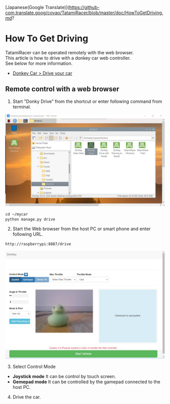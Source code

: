 [Japanese(Google Translate)](https://github-com.translate.goog/covao/TatamiRacer/blob/master/doc/HowToGetDriving.md?
# How To Get Driving
TatamiRacer can be operated remotely with the web browser.  
This article is how to drive with a donkey car web controller.  
See below for more information.
- [Donkey Car > Drive your car](https://docs.donkeycar.com/guide/get_driving/)

## Remote control with a web browser  
1. Start "Donky Drive" from the shortcut or enter following command from terminal.  

<img src="../img/TatamiRacer_Shortcut.jpg" alt="" title="" width="640" height="">

~~~
cd ~/mycar
python manage.py drive
~~~

2. Start the Web browser from the host PC or smart phone and enter following URL.
~~~
http://raspberrypi:8887/drive
~~~

<img src="../img/browser_control.jpg" alt="" title="" width="640" height="">

3.  Select Control Mode  
- **Joystick mode**   It can be control by touch screen.
- **Gemepad mode**  It can be controlled by the gamepad connected to the host PC.

4. Drive the car. 
